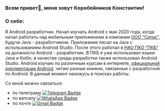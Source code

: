 ### Всем привет👋, меня зовут Коробейников Константин!

### О себе:

Я Android разработчик. Начал изучать Android с мая 2020 года, когда начал работать над мобильным приложением в компании <a href="https://www.sitis.ru">ООО "Ситис"</a>, будучи Java - разработчиком. Приложение писал на Java с использованием Android Studio. После этого работал в <a href="https://pkbonline.ru">НАО ПКО "ПКБ"</a> на должности Android - разработчик. В ПКБ я уже использовал языки Java и Kotlin, в качестве среды разработки также использовал Android Studio. Android изучаю по различным курсам в интернете, <a href="https://developer.android.com">официальной документации Android</a>, читаю разные книжки, связанные с разработкой по Android. В данный момент нахожусь в поисках работы.

Со мной можно связаться:
- по телеграму [![Telegram Badge](https://img.shields.io/badge/-destroy_man-blue?style=flat&logo=Telegram&logoColor=white)](https://t.me/destroy_man)
- по ватсапу [![WhatsApp Badge](https://img.shields.io/badge/-79655078263-green?style=flat&logo=WhatsApp&logoColor=white) ](https://t.me/destroy_man)
- по почте [![Gmail Badge](https://img.shields.io/badge/-GMail-red?style=flat&logo=Gmail&logoColor=white)](mailto:destroyman3@gmail.com)

<!--
**destroy-man/destroy-man** is a ✨ _special_ ✨ repository because its `README.md` (this file) appears on your GitHub profile.

Here are some ideas to get you started:

- 🔭 I’m currently working on ...
- 🌱 I’m currently learning ...
- 👯 I’m looking to collaborate on ...
- 🤔 I’m looking for help with ...
- 💬 Ask me about ...
- 📫 How to reach me: ...
- 😄 Pronouns: ...
- ⚡ Fun fact: ...
-->
